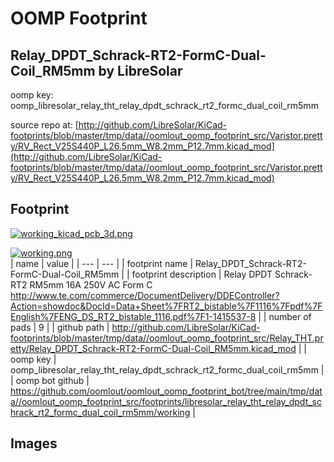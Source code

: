 # OOMP Footprint  
## Relay_DPDT_Schrack-RT2-FormC-Dual-Coil_RM5mm  by LibreSolar  
  
oomp key: oomp_libresolar_relay_tht_relay_dpdt_schrack_rt2_formc_dual_coil_rm5mm  
  
source repo at: [http://github.com/LibreSolar/KiCad-footprints/blob/master/tmp/data//oomlout_oomp_footprint_src/Varistor.pretty/RV_Rect_V25S440P_L26.5mm_W8.2mm_P12.7mm.kicad_mod](http://github.com/LibreSolar/KiCad-footprints/blob/master/tmp/data//oomlout_oomp_footprint_src/Varistor.pretty/RV_Rect_V25S440P_L26.5mm_W8.2mm_P12.7mm.kicad_mod)  
## Footprint  
  
[![working_kicad_pcb_3d.png](working_kicad_pcb_3d_600.png)](working_kicad_pcb_3d.png)  
  
[![working.png](working_600.png)](working.png)  
| name | value | 
| --- | --- | 
| footprint name | Relay_DPDT_Schrack-RT2-FormC-Dual-Coil_RM5mm | 
| footprint description | Relay DPDT Schrack-RT2 RM5mm 16A 250V AC Form C http://www.te.com/commerce/DocumentDelivery/DDEController?Action=showdoc&DocId=Data+Sheet%7FRT2_bistable%7F1116%7Fpdf%7FEnglish%7FENG_DS_RT2_bistable_1116.pdf%7F1-1415537-8 | 
| number of pads | 9 | 
| github path | http://github.com/LibreSolar/KiCad-footprints/blob/master/tmp/data//oomlout_oomp_footprint_src/Relay_THT.pretty/Relay_DPDT_Schrack-RT2-FormC-Dual-Coil_RM5mm.kicad_mod | 
| oomp key | oomp_libresolar_relay_tht_relay_dpdt_schrack_rt2_formc_dual_coil_rm5mm | 
| oomp bot github | https://github.com/oomlout/oomlout_oomp_footprint_bot/tree/main/tmp/data//oomlout_oomp_footprint_src/footprints/libresolar_relay_tht_relay_dpdt_schrack_rt2_formc_dual_coil_rm5mm/working | 
## Images  
